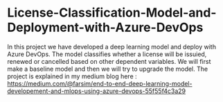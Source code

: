 # License-Classification-Model-and-Deployment-with-Azure-DevOps
In this project we have developed a deep learning model and deploy with Azure DevOps. The model classifies whether a license will be issuied, renewed or cancelled based on other dependent variables. We will first make a baseline model and then we will try to upgrade the model. The project is explained in my medium blog here : https://medium.com/@farsim/end-to-end-deep-learning-model-developement-and-mlops-using-azure-devops-55f55f4c3a29
